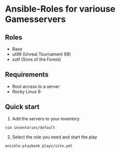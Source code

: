 # Ansible-Roles for variouse Gamesservers

## Roles

- Base
- ut99 (Unreal Tournament 99)
- sotf (Sons of the Forest)

## Requirements

- Root access to a server
- Rocky Linux 9


## Quick start

1. Add the servers to your inventory
```bash
vim inventories/default
```

2. Select the role you need and start the play

```bash
ansible-playbook plays/site.yml
```

